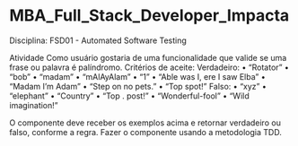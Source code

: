 # MBA_Full_Stack_Developer_Impacta

Disciplina: FSD01 - Automated Software Testing

Atividade
Como usuário gostaria de uma funcionalidade que valide se uma frase ou palavra é palíndromo.
Critérios de aceite:
Verdadeiro:
•	“Rotator”
•	“bob”
•	“madam”
•	“mAlAyAlam”
•	“1”
•	“Able was I, ere I saw Elba”
•	“Madam I’m Adam”
•	“Step on no pets.”
•	“Top spot!”
Falso:
•	“xyz”
•	“elephant”
•	“Country”
•	“Top . post!”
•	“Wonderful-fool”
•	“Wild imagination!”

O componente deve receber os exemplos acima e retornar verdadeiro ou falso, conforme a regra. Fazer o componente usando a metodologia TDD.